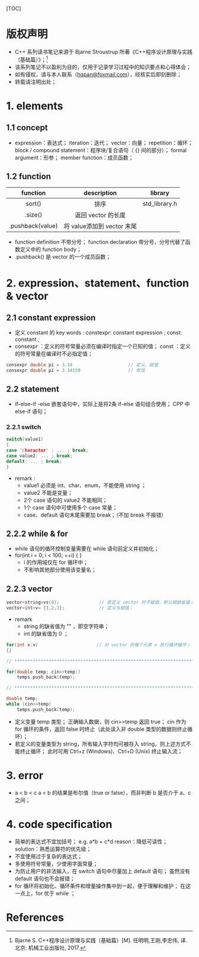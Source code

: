 [TOC]

# 版权声明

 - C++ 系列读书笔记来源于 Bjarne Stroustrup 所著《C++程序设计原理与实践（基础篇）》；[^1]
-  该系列笔记不以盈利为目的，仅用于记录学习过程中的知识要点和心得体会；
-  如有侵权，请与本人联系（hqpan@foxmail.com），经核实后即刻删除； 
-  转载请注明出处；

# 1. elements

## 1.1 concept

- expression：表达式；
  iteration：迭代；
  vector：向量；
  repetition：循环；
  block / compound statement：程序块/复合语句（ {} 间的部分）；
  formal argument：形参；
  member function：成员函数；
  

## 1.2 function

|     function     |        description         |    library    |
| :--------------: | :------------------------: | :-----------: |
|      sort()      |            排序            | std_library.h |
|     .size()      |     返回 vector 的长度     |               |
| .pushback(value) | 将 value添加到 vector 末尾 |               |

- function definition 不带分号；
  function declaration 带分号，分号代替了函数定义中的 function body；
- .pushback() 是 vector 的一个成员函数；

# 2. expression、statement、function & vector

## 2.1 constant expression

-  定义 constant 的 key words :
  constexpr: constant expression ;
  const: constant ;
- consexpr ：定义的符号常量必须在编译时指定一个已知的值；
  const ：定义的符号常量在编译时不必指定值；

```cpp
consexpr double pi = 3.14                     // 定义、赋值
consexpr double pi = 3.14159                  // 修改

```

## 2.2 statement

- if-else-if -else 嵌套语句中，实际上是将2条 if-else 语句组合使用；
  CPP 中 else-if 语句；

### 2.2.1 switch

```cpp
switch(value1)
{
case 'character' : ... ; break;
case value2: ... ; break;
default: ... ; break;
}

```

- remark :
  - value1 必须是 int、char、enum，不能使用 string ；
  - value2 不能是变量；
  - 2个 case 语句的 value2 不能相同；
  - 1个 case 语句中可使用多个 case 常量；
  - case、default 语句末尾需要加 break；（不加 break 不报错）
  
## 2.2.2 while & for

- while 语句的循环控制变量需要在 while 语句前定义并初始化；
- for(int i = 0; i < 100; ++i) { }
  - i 的作用域仅在 for 循环中；
  - 不影响其他部分使用该变量名；
  
## 2.2.3 vector

```cpp
vector<string>vs(8);               // 若定义 vector 时不赋值，默认赋缺省值；
vector<int>v= {1,2,3};             // 定义与赋值； 
```
- remark
  - string 的缺省值为 "" ，即空字符串；
  - int 的缺省值为 0 ；

```cpp
for(int x:v)                      // 对 vector 的每个元素 x 执行循环操作；
{}           

// *************************************************************************

for(double temp; cin>>temp;)
	temps.push_back(temp);

// *************************************************************************

double temp;
while (cin>>temp)
	temps.push_back(temp);

```

- 定义变量 temp 类型；
  正确输入数据，则 cin>>temp 返回 true；
  cin 作为 for 循环的条件，返回 false 时终止（此处读入非 double 类型的数据则终止循环）；
- 若定义的变量类型为 string，所有输入字符均可被存入 string，则上述方式不能终止循环；
  此时可用 Ctrl+z (Windows)、Ctrl+D (Unix) 终止输入流；
  





# 3. error

- a < b < c
  a < b 的结果是布尔值（true or false），而非判断 b 是否介于 a、c 之间；


# 4. code specification

- 简单的表达式不宜加括号；
  e.g. a\*b + c*d
  reason：降低可读性；
  solution：熟悉运算符的优先级；
- 不宜使用过于复杂的表达式；
- 多使用符号常量，少使用字面常量；
- 为防止用户的非法输入，在 switch 语句中尽量加上 default 语句；
  虽然没有 default 语句也不会报错；
- for 循环将初始化、循环条件和增量操作集中到一起，便于理解和维护；
  在这一点上，for 优于 while ；
  
  

# References
[^1]:Bjarne S. C++程序设计原理与实践（基础篇）[M]. 任明明,王刚,李忠伟, 译. 北京: 机械工业出版社, 2017. 